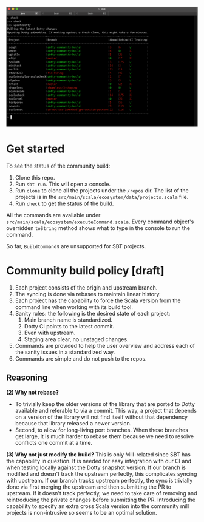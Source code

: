 ![Screenshot](/demo.png?raw=true "Screenshot")
<!-- <img src="/demo.png?raw=true" width="500"> -->

# Get started
To see the status of the community build:

1. Clone this repo.
2. Run `sbt run`. This will open a console.
3. Run `clone` to clone all the projects under the `/repos` dir. The list of the projects is in the `src/main/scala/ecosystem/data/projects.scala` file.
4. Run `check` to get the status of the build.

All the commands are available under `src/main/scala/ecosystem/executeCommand.scala`. Every command object's overridden `toString` method shows what to type in the console to run the command.

So far, `BuildCommand`s are unsupported for SBT projects.

# Community build policy [draft]
1. Each project consists of the origin and upstream branch.
2. The syncing is done via rebases to maintain linear history.
3. Each project has the capability to force the Scala version from the command line when working with its build tool.
4. Sanity rules: the following is the desired state of each project:
    1. Main branch name is standardized.
    2. Dotty CI points to the latest commit.
    3. Even with upstream.
    4. Staging area clear, no unstaged changes.
5. Commands are provided to help the user overview and address each of the sanity issues in a standardized way.
6. Commands are simple and do not push to the repos.

## Reasoning
**(2) Why not rebase?**
- To trivially keep the older versions of the library that are ported to Dotty available and referable to via a commit. This way, a project that depends on a version of the library will not find itself without that dependency because that library released a newer version.
- Second, to allow for long-living port branches. When these branches get large, it is much harder to rebase them because we need to resolve conflicts one commit at a time.

**(3) Why not just modify the build?**
This is only Mill-related since SBT has the capability in question. It is needed for easy integration with our CI and when testing locally against the Dotty snapshot version. If our branch is modified and doesn't track the upstream perfectly, this complicates syncing with upstream. If our branch tracks upstream perfectly, the sync is trivially done via first merging the upstream and then submitting the PR to upstream. If it doesn't track perfectly, we need to take care of removing and reintroducing the private changes before submitting the PR. Introducing the capability to specify an extra cross Scala version into the community mill projects is non-intrusive so seems to be an optimal solution.
